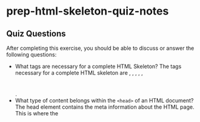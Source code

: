 # prep-html-skeleton-quiz-notes

## Quiz Questions

After completing this exercise, you should be able to discuss or answer the following questions:

- What tags are necessary for a complete HTML Skeleton?
  The tags necessary for a complete HTML skeleton are
    <!DOCTYPE html>, <html></html>, <head></head>,
    <title></title>, <body></body>, <h1></h1><p></p>.
- What type of content belongs within the `<head>` of an HTML document?
    The head element contains the meta information about the HTML page.
    This is where the <title> tag is placed
- What type of content belongs within the `<body>` of an HTML document?
    The body content is the document's body on a page that has all the
    visibile contents. These include headings, paragraphs, images, hyperlinks,
    tables, and lists.
- Where must the `DOCTYPE` declaration appear in a valid HTML document?
    The DOCTYPE declaration must only appear once at the top of the page and
    must be placed before any HTML tags.
## Notes

All student notes should be written here.


How to write `Code Examples` in markdown

for JS:
```javascript
const data = "Howdy"
```

for HTML:
```html
<div>
  <p>This is text content</p>
</div>
```

for CSS:
```css
div {
  width:100%
}
```
